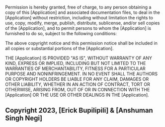 Permission is hereby granted, free of charge, to any person obtaining a copy of this [Application] and associated documentation files, to deal in the [Application] without restriction, including without limitation the rights to use, copy, modify, merge, publish, distribute, sublicense, and/or sell copies of the [Application], and to permit persons to whom the [Application] is furnished to do so, subject to the following conditions:

The above copyright notice and this permission notice shall be included in all copies or substantial portions of the [Application].

THE [Application] IS PROVIDED "AS IS", WITHOUT WARRANTY OF ANY KIND, EXPRESS OR IMPLIED, INCLUDING BUT NOT LIMITED TO THE WARRANTIES OF MERCHANTABILITY, FITNESS FOR A PARTICULAR PURPOSE AND NONINFRINGEMENT. IN NO EVENT SHALL THE AUTHORS OR COPYRIGHT HOLDERS BE LIABLE FOR ANY CLAIM, DAMAGES OR OTHER LIABILITY, WHETHER IN AN ACTION OF CONTRACT, TORT OR OTHERWISE, ARISING FROM, OUT OF OR IN CONNECTION WITH THE [Application] OR THE USE OR OTHER DEALINGS IN THE [Application].
## Copyright 2023, [Erick Bupilipili] & [Anshuman Singh Negi]